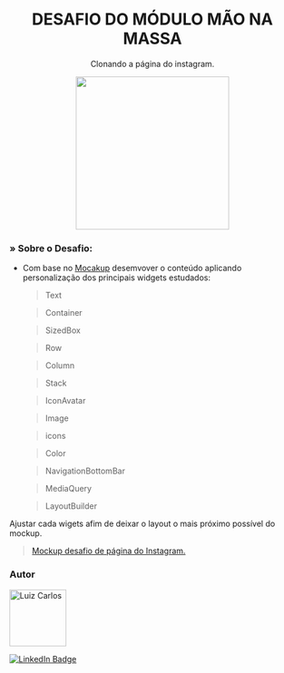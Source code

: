 <h1 align="center">DESAFIO DO MÓDULO MÃO NA MASSA</h1>

<p align="center"> Clonando a página do instagram.</p>

<p align="center">
<img width="" height="270" src="assets/images/instagram.gif"/>
</p>


### » Sobre o Desafio:

- Com base no [Mocakup](https://www.figma.com/file/1MQcHq4mpxDp1lrX2QK9NG/Instagram-UI-Mockup-2.0-(Community)?node-id=0%3A1) desemvover o conteúdo aplicando personalização dos principais widgets estudados:
    > Text

    > Container

    > SizedBox

    > Row

    > Column

    > Stack

    > IconAvatar

    > Image

    >icons

    >Color

    >NavigationBottomBar

    > MediaQuery

    > LayoutBuilder

Ajustar cada wigets afim de deixar o layout o mais próximo possível do mockup.

>[Mockup desafio de página do Instagram.](https://www.figma.com/file/1MQcHq4mpxDp1lrX2QK9NG/Instagram-UI-Mockup-2.0-(Community)?node-id=0%3A1)



### Autor

<img alt="Luiz Carlos" title="Luiz Carlos" src="https://avatars.githubusercontent.com/u/29442285?s=96&v=4" height="100" width="100" />

[![LinkedIn Badge](https://img.shields.io/badge/-LUIZ_CARLOS-blue?style=flat-square&logo=Linkedin&logoColor=white&link=https://www.linkedin.com/in/luizzlcs/)](https://www.linkedin.com/in/luizzlcs/)
